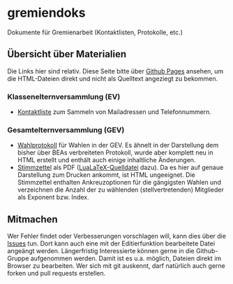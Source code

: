 # gremiendoks
Dokumente für Gremienarbeit (Kontaktlisten, Protokolle, etc.)

## Übersicht über Materialien
Die Links hier sind relativ. Diese Seite bitte über [Github Pages](https://elternmaterialberlin.github.io/gremiendoks/) ansehen, um die HTML-Dateien
direkt und nicht als Quelltext angeziegt zu bekommen.

### Klassenelternversammlung (EV)
* [Kontaktliste](ev/ev-kontaktliste.html) zum Sammeln von Mailadressen und Telefonnummern.

### Gesamtelternversammlung (GEV)
* [Wahlprotokoll](gev/gev-wahlprotokoll.html) für Wahlen in der GEV. Es ähnelt in der Darstellung dem bisher über BEAs verbreiteten Protokoll, wurde aber komplett neu in HTML erstellt und enthält auch einige inhaltliche Änderungen.
* [Stimmzettel](gev/gev-stimmzettel.pdf) als PDF ([LuaLaTeX-Quelldatei](gev/gev-stimmzettel.tex) dazu). Da es hier auf genaue Darstellung zum Drucken ankommt, ist HTML ungeeignet. Die Stimmzettel enthalten Ankreuzoptionen für die gängigsten Wahlen und verzeichnen die Anzahl der zu wählenden (stellvertretenden) Mitglieder als Exponent bzw. Index.

## Mitmachen
Wer Fehler findet oder Verbesserungen vorschlagen will, kann dies über die [Issues](https://github.com/ElternmaterialBerlin/gremiendoks/issues) tun. Dort kann auch eine mit der Editierfunktion bearbeitete Datei angeängt werden. Längerfristig Interessierte können gerne in die Github-Gruppe aufgenommen werden. Damit ist es u.a. möglich, Dateien direkt im Browser zu bearbeiten. Wer sich mit git auskennt, darf natürlich auch gerne forken und pull requests erstellen.
